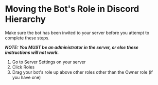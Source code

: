 # Moving the Bot's Role in Discord Hierarchy
Make sure the bot has been invited to your server before you attempt to complete these steps.

***NOTE: You MUST be an administrator in the server, or else these instructions will not work.***

1. Go to Server Settings on your server
2. Click Roles
3. Drag your bot's role up above other roles other than the Owner role (if you have one)
